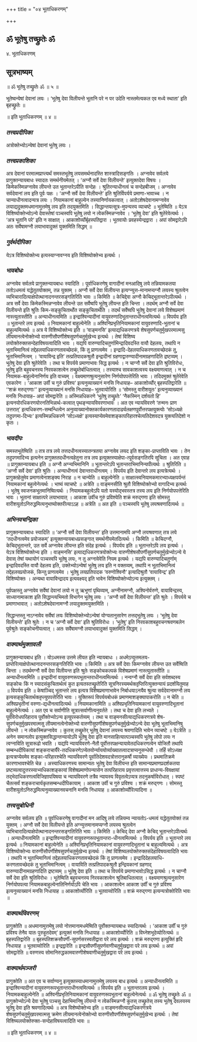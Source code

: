 +++
title = "०४ भूताधिकरणम्"

+++


## ॐ भूतेषु तच्छ्रुतेः ॐ

४. भूताधिकरणम्

## **सूत्रभाष्यम्**

॥ ॐ भूतेषु तच्छ्रुतेः ॐ ॥ ५ ॥

भूतेष्वन्येषां देवानां लयः । ‘भूतेषु देवा विलीयन्ते भूतानि परे न पर उदेति नास्तमेत्यकल एव मध्ये स्थाता’ इति बृहच्छ्रुतेः ॥

॥ इति भूताधिकरणम् ॥ ४ ॥

### ***तत्त्वप्रदीपिका***

अत्रोक्तेभ्योऽन्येषां देवानां भूतेषु लयः ।

### ***तत्त्वप्रकाशिका***

अत्र देवानां परमात्मप्राप्त्यर्थं समस्तभूतेषु लयसमर्थनादस्ति शास्त्रादिसङ्गतिः । अग्नावेव सर्वलये प्रागुक्तन्यायबाधः स्यादतः समर्थनीयमेतत् । ‘अग्नौ सर्वे देवा विलीयन्ते’ इत्युक्तदेवा विषयः । किमेकस्मिन्नग्नावेव लीयन्ते उत भूतान्तरेऽपीति सन्देहः । श्रुतिरन्याधीनत्वं च सन्देहबीजम् । अग्नावेव सर्वदेवानां लय इति पूर्वः पक्षः । ‘अग्नौ सर्वे देवा विलीयन्ते’ इति श्रुतिर्विपर्यये प्रमाणा-भावाच्च । न चान्याधीनत्वादन्यत्र लयः । नियामकानां बाहुल्येन तस्यानिर्णायकत्वात् । अतोऽशेषदेवानामग्नावेव लयाद्यदुक्तमधमानामुत्तमेषु लय इति तदयुक्तमिति । सिद्धान्तयत्सूत्र-मुपन्यस्य व्याचष्टे ॥ भूतेष्विति ॥ येऽत्र विशिष्योक्तेभ्योऽन्ये देवास्तेषां पञ्चस्वपि भूतेषु लयो न त्वेकस्मिन्नग्नावेव । ‘भूतेषु देवा’ इति श्रुतेरेवेत्यर्थः । ‘अत्र भूतानि परे’ इति न साक्षात् । आकाशोर्व्योर्बृहस्पतिद्वारा । भूतवायोः प्रवहस्येन्द्रद्वारा । अपां सोमद्वारेऽपि अतः सर्वेषामग्नौ लयाभावादुक्तं युक्तमिति सिद्धम् ॥

### ***गुर्वर्थदीपिका***

येऽत्र विशिष्योक्तेभ्य इत्यस्याग्नावग्नय इति विशिष्योक्तेभ्य इत्यर्थः ।

### ***भावबोधः***

अग्नावेव सर्वलये प्रागुक्तन्यायबाधः स्यादिति । पूर्वाधिकरणेषु वागादीनां मनआदिषु लये तन्नियामकतया ततोऽधमत्वं यद्धेतुतयोक्तम्, तन्न युक्तम् । अग्नौ सर्वे देवा विलीयन्त इत्यग्न्युत्त-मानामप्यग्नौ लयस्य श्रुतत्वेन व्यभिचारादित्याक्षेपोत्थानादनन्तरसङ्गतिरिति भावः ॥ किमिति ॥ केचिद्देवा अग्नौ केचिद्भूतान्तरेऽपीत्यर्थः । अत्र सर्वे देवाः किमेकस्मिन्नग्नावेव लीयन्ते उत सर्वेष्वपि भूतेषु लीयन्त इति चिन्ता । तदर्थम् अग्नौ सर्वे देवा विलीयन्ते इति श्रुतिः किम-सङ्कुचितार्थोत सङ्कुचितार्थेति । तदर्थं सर्वेष्वपि भूतेषु देवानां लये विशेषप्रमाणं नास्त्युतास्तीति ॥ अन्याधीनत्वमिति ॥ इन्द्राश्विन्यादीनां वायुवरुणादिभूतान्तराधीनत्वमित्यर्थः ॥ विपर्यय इति ॥ भूतान्तरे लय इत्यर्थः ॥ नियामकानां बाहुल्येनेति ॥ अश्विनिप्रभृतिनियामकानां वायुवरुणादि-भूतानां च बाहुल्यमित्यर्थः ॥ अत्र ये विशिष्योक्तेभ्य इति ॥ ‘वाङ्मनसि’ इत्याद्यधिकरणत्रये शेषसुपर्णचतुर्मुखपरमात्मसु लीयमानत्वेनोक्तेभ्यो वारुणीसौपर्णीशेषसुपर्णचतुर्मुखेभ्य इत्यर्थः । तेषां विशिष्य लयोक्तेरुक्तसन्देहाविषयत्वादिति भावः । यद्यपि वारुण्यादिचतुर्णामिन्द्रादिवदस्ति वायौ देहलयः, तथापि न भूताभिमानित्वं तद्देहलयाधिकरणतावच्छेदकं, किं तु प्राणत्वमेव । इन्द्रादि-देहलयाधिकरणतावच्छेदकं तु, भूताभिमानित्वम् । ‘वायाविन्द्र इति’ तत्प्रतिपादकश्रुतौ इन्द्रादीनां ग्रहणाद्वारुण्यादीनामग्रहणादिति द्रष्टव्यम् । भूतेषु देवा इति श्रुतेरेवेति । तथा च विपर्यये प्रमाणाभावः सिद्ध इत्यर्थः । न चाग्नौ सर्वे देवा इति श्रुतिविरोधः, भूतेषु इति बहुवचनस्य निरवकाशत्वेन तच्छ्रुतेर्बाधितत्वात् । तस्याश्च सावकाशत्वस्य वक्ष्यमाणत्वात् । न च नियामक-बाहुल्येनानिर्णय इति वाच्यम् । वक्ष्यमाणश्रुत्यनुसारेण निर्णयोपपत्तेरिति भावः । तदिदमुक्तं श्रुतेरेवेति एवकारेण । ‘आकाश उर्वी च गुरुं प्रविश्य’ इत्यनुव्याख्यानं मनसि निधायाह– आकाशोर्व्योर् बृहस्पतिद्वारेति ॥ ‘‘शक्रं मरुद्गणाः’’ इत्यनुव्याख्यानं मनसि निधायाह– भूतवायोरिति ॥ ‘सोमस्तु वारीशयुतः’ इत्यनुव्याख्यानं मनसि निधायाह– अपां सोमद्वारेति ॥ अस्मिन्नधिकरणे ‘भूतेषु तच्छ्रुतेः’ ‘नैकस्मिन् दर्शयतो हि’ इत्यनयोरधिकरणयोरनतिभिन्नार्थ-कत्वात् पृथङ्न्यायविवरणाभावः । अत एव न्यायविवरणे ‘तन्मनः प्राण उत्तरात्’ इत्यधिकरण-सम्बन्धित्वेन अनुव्याख्यानोक्तकार्यकारणतादार्ढ्यलक्षणपूर्वोत्तरपक्षयुक्त्योः ‘सोऽध्यक्षे तदुपगमा-दिभ्यः’ इत्यस्मिन्नधिकरणे ‘सोऽध्यक्षे’ इत्यस्याप्येवमेवाशङ्कापरिहारश्चेत्यतिदेशवदत्र युक्त्यतिदेशो न कृतः ।

### ***भावदीपः***

समस्तभूतेष्विति ॥ तत्र तत्र लये तत्तदधीनत्वस्यातन्त्रतया अग्नावेव लयद इति शङ्का-प्राप्ताविति भावः । तेन तदुपगमादिभ्य इत्यनेन प्रागुक्ततदधीनत्वहेतुना तत्र लय इत्युक्तस्याक्षेपा-त्पूर्वसङ्गतिरपि सूचिता । अत एवाह ॥ प्रागुक्तन्यायबाध इति ॥ अग्नौ अग्न्यभिमानिनि ॥ भूतान्तरेऽपि भूतान्तराभिमानिन्यपीत्यर्थः ॥ श्रुतिरिति ॥ ‘अग्नौ सर्वे देवा’ इति श्रुतिः । अन्याधीनत्वं देवान्तराधीनत्वम् । विपर्यय इति देवान्तरे लय इत्यत्रेत्यर्थः । प्रागुक्तहेतुमेव प्रमाणत्वेनाशङ्क्य निराह ॥ न चान्येति ॥ बाहुल्येनेति ॥ साक्षात्स्वनियामकमारभ्याध्यक्षपर्यन्तं नियामकानां बहुत्वेनेत्यर्थः । भाष्यं व्याचष्टे ॥ अत्रेति ॥ वाङ्मनसीति श्रुतौ विशिष्योक्तेभ्यो वागादिभ्य इत्यर्थः । भूतेषु स्वजनकभूतमानिष्वित्यर्थः । नियामकबहुत्वेऽपि यतो यस्योद्भवस्तत्र तस्य लय इति निर्णयोपपत्तेरिति भावः । भूतानां साक्षात्परे लयाभावात् । आकाश उर्वीच गुरुं प्रविश्येति शक्रं मरुद्गणा इति सोमस्तु वारीशयुतोऽनिरुद्धमित्यनुभाष्योक्तरीत्याऽऽह ॥ अत्रेति ॥ अत इति ॥ पञ्चस्वपि भूतेषु लयश्रवणादित्यर्थः ॥

### ***अभिनवचन्द्रिका***

प्रागुक्तन्यायबाधः स्यादिति ॥ ‘अग्नौ सर्वे देवा विलीयन्त’ इति उत्तमानामपि अग्नौ लयश्रवणात् तत्र लये ‘तदधीनत्वमेव प्रयोजकम्’ इत्युक्तन्यायबाधप्रसङ्गात् समर्थनीयमेतदित्यर्थः । किमिति ॥ केचिदग्नौ, केचिद्भूतान्तरे, उत सर्वे अग्नावेव लीयन्त इति संदेह इत्यर्थः । विपर्यय इति ॥ भूतान्तरेऽपि लय इत्यर्थः । येऽत्र विशिष्योक्तेभ्य इति । वाङ्मनसि’ इत्याद्यधिकरणत्रयोक्तेभ्यः वारुणीशेषसौपर्णीसुपर्णचतुर्मुखेभ्योऽन्ये ये देवास् तेषां यथायोगं पञ्चस्वपि भूतेषु लयः, न तु अग्नावेवेति नियम इत्यर्थः । यद्यपि वारुण्यादिचतुर्णाम् इन्द्रादिवदस्ति वायौ देहलय इति, उक्तेभ्योऽन्येषां भूतेषु लय इति न वक्तव्यम्, तथापि न भूताभिमानित्वं तद्देहलयप्रयोजकं, किन्तु प्राणत्वमेव । भूतेषु लयप्रतिपादक ‘वरुणोश्विनौ’ इत्यादिश्रुतौ ‘वायाविन्द्र’ इति विशिष्योक्तः । अन्यथा वायाविन्द्रादय इत्यवक्ष्यद् इति भावेन विशिष्योक्तेभ्योऽन्य इत्युक्तम् ।

पूर्वपक्षस्तु अग्नावेव सर्वेषां देवानां लयो न तु ऋभूणां पृथिव्याम्, अग्नीनामग्नौ, अश्विनोर्वरुणे, वायाविन्द्रस्य, साध्यानामाकाश इति सिद्धान्त्यभिमतो विभागेन भूतेषु लयः । ‘अग्नौ सर्वे देवा विलीयन्त’ इति श्रुतेः । विपर्यये च प्रमाणाभावात् । अतोऽशेषदेवानामग्नौ लयादुक्तमयुक्तमिति ।

सिद्धान्तस्तु नाऽग्नावेव सर्वेषां लयः विशिष्योक्तेभ्योऽन्येषां योग्यतानुसारेण तत्तद्भूतेषु लयः । ‘भूतेषु देवा विलीयन्ते’ इति श्रुतेः । न च ‘अग्नौ सर्वे देवा’ इति श्रुतिविरोधः । ‘भूतेषु’ इति निरवकाशबहुवचनश्रवणबलेन पूर्वश्रुतेः सङ्कोचनीयत्वात् । अतः सर्वेषामग्नौ लयाभावादुक्तं युक्तमिति सिद्धम् ।

### ***वाक्यार्थमुक्तावली***

प्रागुक्तन्यायबाध इति । योऽधमस्स उत्तमे लीयत इति न्यायबाधः । अधमेऽप्युत्तमलय-प्राप्तेरित्याक्षेपोत्थानादनन्तरसङ्गतिरिति भावः ॥ किमिति ॥ अत्र सर्वे देवाः किमग्नावेव लीयन्त उत सर्वेष्विति चिन्ता । तदर्थमग्नौ सर्वे देवा विलीयन्त इति श्रुतेः सङ्कोचकल्पकं विशेषप्रमाणं नास्त्युतास्तीति ॥ अन्याधीनत्वमिति ॥ इन्द्रादीनां वायुवरुणरूपभूतान्तराधीनत्वमित्यर्थः । नन्वग्नौ सर्वे देवा इति सर्वशब्दस्य सङ्कोचः किं न स्यादसंकुचितार्थत्वं कुत इत्यतस्तच्छ्रुतेरिति सूत्रनिरस्यमर्थक्लृप्तिरित्युक्तन्यायं प्रदर्शयितुमाह ॥ विपर्यय इति ॥ केषाञ्चिद् भूतान्तरे लय इत्यत्र विशेषप्रमाणाभावेन निर्बाधयाऽनयैव श्रुत्या सर्वदेवानामग्नौ लय इत्यसङ्कुचितार्थक्लृप्त्युपपत्तेरिति भावः । युक्तिरूपं विपर्ययबोधकं प्रमाणमाशङ्क्यापाकरोति ॥ न चेति ॥ अश्विप्रभृतीनां वरुणा-द्यधीनत्वादित्यर्थः ॥ नियामकानामिति ॥ अश्विप्रभृतिनियामकानां वायुवरुणादिभूतानां बाहुल्येनेत्यर्थः । अत एव च सर्वाणीति सूत्रात्सर्वाणीत्यनुवर्तते । तथा च देवा इति लभ्यते । पूर्वविरोधपरिहाराय पूर्वोक्तेभ्योऽन्य इत्युपस्कर्तव्यम् । तथा च वाङ्मनसीत्याद्यधिकरणत्रये शेष-सुपर्णचतुर्मुखपरमात्मसु लीयमानत्वेनोक्तेभ्यो वारुणीसुपर्णीशेषसुपर्णचतुर्मुखेभ्योऽन्ये देवा भूतेषु भूताभिमानिषु लीयन्ते । न त्वेकस्मिन्नग्नावेव । कुतस् तच्छ्रुतेर् भूतेषु देवानां लयस्य श्रवणादिति भावेन व्याचष्टे ॥ येऽत्रेति ॥ अनेन समानलोप इत्युक्तसिद्धान्तन्यायोऽपि भूतेषु देवा इति मानसाहित्यात्पञ्चस्वपि भूतेषु लोपो लयः न त्वग्नाविति सूत्रारूढो भवति । यद्यपि न्यायविवरणे-नैतौ पूर्वोत्तरपक्षन्यायावेतदधिकरणत्वेन योजितौ तथापि सम्बन्धदीपिकायां शङ्कराचार्यैरे-तदधिकरणेऽप्येतयोर्न्याययोर्व्याख्यातत्वादत्राप्यनुसन्धेयौ । तर्हि सोऽध्यक्ष इत्यत्राप्येवमेव शङ्का-परिहारश्चेति न्यायविवरणे पूर्वातिदेशवदत्रोत्तरानुकर्षो व्याख्येयः । प्रथमातिक्रमे कारणाभावश्चेति चेन्न । अस्याधिकरणस्य सामान्यतः भूतेषु देवा विलीयन्त इति सामान्यप्रमाणप्रदर्शकतया प्रष्टव्यत्वादुत्तरस्याभ्यधिकाशङ्कायां विशेषप्रमाणोपन्यासेन तत्परिहाराय प्रवृत्तत्वात्तस्य प्राधान्य-विवक्षायां तद्भेदाधिकरणत्वविजिज्ञापयिषया च न्यायविवरणे तत्रैव न्यायस्य विवृतत्वेऽप्यत्र तदनुकर्षाविरोधात् । स्पष्टं चैतत्सर्वं शङ्कराचार्यकृतसम्बन्धदीपिकायाम् । आकाश उर्वी च गुरुं प्रविश्य । शक्रं मरुद्गणः । सोमस्तु वारीशयुतोऽनिरुद्धमित्यनुव्याख्यानवचनानि मनसि निधायाह ॥ आकाशोर्व्योरित्यादिना ॥

### ***तत्त्वसुबोधिनी***

अग्नावेव सर्वलय इति ॥ पूर्वाधिकरणेषु वागादीनां मन आदिषु लये तन्नियम्य न्यायतोऽ-धमत्वं यद्धेतुतयोक्तं तन्न युक्तम् । अग्नौ सर्वे देवा विलीयन्ते इति अग्न्युत्तमानामप्यग्नौ लयस्य श्रुतत्वेन व्यभिचारादित्याक्षेपोत्थानादनन्तरसङ्गतिरिति भावः ॥ किमिति ॥ केचिद् देवा अग्नौ केचिद् भूतान्तरेऽपीत्यर्थः । अन्याधीनत्वमिति ॥ इन्द्राश्विन्यादीनां वायुवरुणरूपभूतान्तरा-धीनत्वमित्यर्थः ॥ विपर्यय इति ॥ भूतान्तरे लय इत्यर्थः ॥ नियामकानां बाहुल्येनेति ॥ अश्विनिप्रभृतिनियामकानां वायुवरुणादिभूतानां च बाहुल्यमित्यर्थः । अत्र विशिष्योक्तेभ्यः वारुणीसौपर्णीशेषसुपर्णचतुर्मुखेभ्य इत्यर्थः । तेषां विशिष्यलयोक्तेरुक्तसंदेहाविषयत्वादिति भावः । तथापि न भूताभिमानित्वं तद्देहलयाधिकरणतावच्छेदकं किं तु प्राणत्वमेव । इन्द्रादिदेहलयाधि-करणतावच्छेदकं तु भूताभिमानित्वम् । वायाविति तत्प्रतिपादकश्रुतौ इन्द्रियकानां ग्रहणाद् वारुण्यादीनामग्रहणादिति द्रष्टव्यम् ॥ भूतेषु देवा इति ॥ तथा च विपर्यये प्रमाणाभावोऽसिद्ध इत्यर्थः । न चाग्नौ सर्वे देवा इति श्रुतिविरोधः । भूतेष्विति बहुवचनस्य निरवकाशत्वेन श्रुतिबाधितत्वात् । वक्ष्यमाणश्रुत्यनुसारेण निर्णयोपपत्या नियामकबाहुल्येनातिनिर्णयोऽपि चेति भावः । आकाशत्वेन आकाश उर्वीं च गुरुं प्रविश्य इत्यनुव्याख्यानं मनसि निधायाह ॥ आकाशोर्व्योरिति ॥ भूतवाय्वोरिति ॥ शक्रं मरुद्गणा इत्यन्यत्रोक्तेरिति भावः ॥

### ***वाक्यार्थविवरणम्***

प्रागुक्तेति ॥ अधमानामुत्तमेषु लयो नोत्तमानामधमेष्विति पूर्वोक्तन्यायबाधः स्यादित्यर्थः । ‘आकाश उर्वीं च गुरुं प्रविश्य तेनैव यातः पुरुहूतदेवम्’ इत्युक्तं मनसि निधायाह ॥ आकाशोर्व्योरिति ॥ विघ्नेशभूदेव्योरित्यर्थः ॥ बृहस्पतिद्वारेति ॥ बृहस्पतिशक्रसौपर्णी-सुपर्णसरस्वतीद्वारा परे लय इत्यर्थः । शक्रं मरुद्गणा इत्युक्तिं हृदि निधायाह ॥ भूतवाय्वोरिति ॥ इन्द्रद्वारेति ॥ इन्द्रसौपर्णीसुपर्णवाणीचतुर्मुखद्वारा परे लय इत्यर्थः ॥ अपां सोमद्वारेति ॥ वरुणस्य सोमानिरुद्धकामवारुणीशेषवाणीचतुर्मुखद्वारा परे लय इत्यर्थः ।

### ***वाक्यार्थमञ्जरी***

प्रागुक्तेति ॥ अत एव च सर्वाण्यनु इत्युक्तस्याधमानामुत्तमेषु लयस्य बाध इत्यर्थः ॥ अन्याधीनत्वमिति ॥ इन्द्राश्विन्यादीनां वायुवरुणरूपभूतान्तराधीनत्वमित्यर्थः ॥ विपर्यय इति ॥ भूतान्तरलय इत्यर्थः । नियामकबाहुल्येनेति ॥ अश्विनीप्रभृतिनियामकानां वायुवरुणरूपभूतानां बाहुल्येनेत्यर्थः ॥ ॐ भूतेषु तच्छ्रुतेः ॐ ॥ प्रागुक्तेभ्योऽन्ये देवा भूतेषु पञ्चसु देहाभिमानिषु लीयन्ते न त्वेकस्मिन्नग्नौ कुतस् तच्छ्रुतेस् तस्य भूतेषु देवलयस्य भूतेषु देवा इति श्रवणादित्यर्थः ॥ अत्र विशेष्योक्तेभ्य इति ॥ वाङ्मनसीत्याद्यधिकरणत्रये शेषसुपर्णचतुर्मुखपरमात्मसु क्रमेण लीयमानत्वेनोक्तेभ्यो वारुणीसौपर्णीशेषसुपर्णचतुर्मुखेभ्य इत्यर्थः । तेषां विशिष्यलयोक्तेरुक्त-सन्देहाविषयत्वादिति भावः ॥

॥ इति भूताधिकरणम् ॥ ४ ॥



